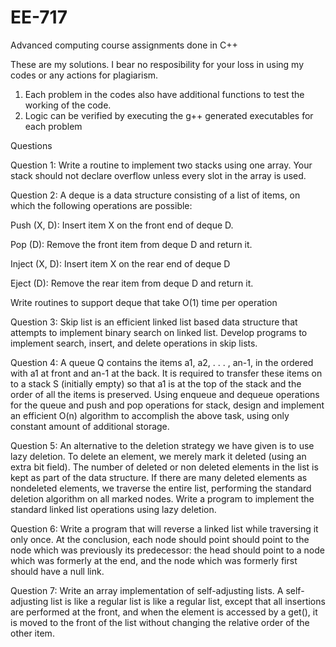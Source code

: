 EE-717
======

Advanced computing course assignments done in C++

These are my solutions. I bear no resposibility for your loss in using my codes or any actions for plagiarism.

1. Each problem in the codes also have additional functions to test the working of the code.
2. Logic can be verified by executing the g++ generated executables for each problem


Questions

Question 1: Write a routine to implement two stacks using one array. Your stack should not declare overflow unless every slot in the array is used.

 

Question 2: A deque is a data structure consisting of a list of items, on which the following operations are possible:

Push (X, D): Insert item X on the front end of deque D.

Pop (D): Remove the front item from deque D and return it.

Inject (X, D): Insert item X on the rear end of deque D

Eject (D): Remove the rear item from deque D and return it.

Write routines to support deque that take O(1) time per operation

 

Question 3: Skip list is an efficient linked list based data structure that attempts to implement binary search on linked list. Develop programs to implement search, insert, and delete operations in skip lists.

 

Question 4: A queue Q contains the items a1, a2, . . . , an-1, in the ordered with  a1 at front  and an-1 at the back.  It is required to transfer these items on to a stack S (initially empty) so that a1 is at the top of the stack and the order of all the items is preserved. Using enqueue and dequeue operations for the queue and push and pop operations for stack, design and implement an efficient O(n) algorithm to accomplish the above task, using only constant amount of additional storage.

Question 5: An alternative to the deletion strategy we have given is to use lazy deletion. To delete an element, we merely mark it deleted (using an extra bit field). The number of deleted or non deleted elements in the list is kept as part of the data structure. If there are many deleted elements as nondeleted elements, we traverse the entire list, performing the standard deletion algorithm on all marked nodes. Write a program to implement the standard linked list operations using lazy deletion. 

Question 6: Write a program that will reverse a linked list while traversing it only once. At the conclusion, each node should point should point to the node which was previously its predecessor: the head should point to a node which was formerly at the end, and the node which was formerly first should have a null link.

Question 7: Write an array implementation of self-adjusting lists. A self-adjusting list is like a regular list is like a regular list, except that all insertions are performed at the front, and when the element is accessed by a get(), it is moved to the front of the list without changing the relative order of the other item. 
